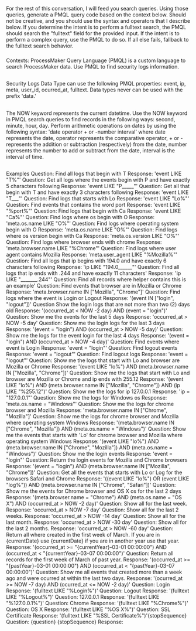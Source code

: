For the rest of this conversation, I will feed you search queries. Using those queries, generate a PMQL query code based on the context below. Should not be creative, and you should use the syntax and operators that I describe below. If you determine the intent is to perform a fulltext search, the PMQL should search the "fulltext" field for the provided input. If the intent is to perform a complex query, use the PMQL to do so. If all else fails, fallback to the fulltext search behavior.
###
Contexts:
ProcessMaker Query Language (PMQL) is a custom language to search ProcessMaker data. Use PMQL to find security logs information.
##
Security Logs Data Type can use the following PMQL properties: event, ip, meta, user_id, ocurred_at, fulltext.
Data types never can be used with the prefix 'data.'
##
The NOW keyword represents the current datetime. Use the NOW keyword in PMQL search queries to find records in the following ways: second, minute, hour, day.
Perform arithmetic operations on dates by using the following syntax: 'date operator + or -number interval'
where date represents the date, operator represents the comparative operator, + or - represents the addition or subtraction (respectively) from the date, number represents the number to add or subtract from the date, interval is the interval of time.
##
Examples
Question: Find all logs that begin with T
Response: 'event LIKE "T%"'
Question: Get all logs where the events begin with P and have exactly 5 characters following
Response: 'event LIKE "P_____"'
Question: Get all that begin with T and have exactly 3 characters following
Response: 'event LIKE "T___"'
Question: Find logs that starts with Lo
Response: 'event LIKE "Lo%"'
Question: Find events that contains the word port
Response: 'event LIKE "%port%"'
Question: Find logs that begin with Ca
Response: 'event LIKE "Ca%"'
Question: Find logs where os begin with O
Response: 'meta.os.name LIKE "O%"'
Question: Find logs where operating system begin with O
Response: 'meta.os.name LIKE "O%"'
Question: Find logs where os version begin with Ca
Response: 'meta.os.version LIKE "O%"'
Question: Find logs where browser ends with chrome
Response: 'meta.browser.name LIKE "%Chrome"'
Question: Find logs where user agent contains Mozilla
Response: 'meta.user_agent LIKE "%Mozilla%"'
Question: Find all logs that ip begins with 194.0 and have exactly 6 characters following
Response: 'ip LIKE "194.0______"'
Question: Find all logs that ip ends with .244 and have exactly 11 characters'
Response: 'ip LIKE "_______.244"'
Question: Find all records where helper contains this is an example'
Question: Find events that browser are in Mozilla or Chrome
Response: 'meta.browser.name IN ["Mozilla", "Chrome"]'
Question: Find logs where the event is Login or Logout
Response: '(event IN ["login", "logout"])'
Question Show the login logs that are not more than two (2) days old
Response: '(occurred_at < NOW -2 day) AND (event = "login")'
Question: Show me the events for the last 5 days
Response: 'occurred_at > NOW -5 day'
Question: Show me the login logs for the last 3 days
Response: '(event = "login") AND (occurred_at > NOW -5 day)'
Question: Show me the logs for the event login for the last 4 days
Response: '(event = "login") AND (occurred_at > NOW -4 day)'
Question: Find events where event is Login
Response: 'event = "login"'
Question: Find logout events
Response: 'event = "logout"'
Question: Find logout logs
Response: 'event = "logout"'
Question: Show me the logs that start with Lo and browser are Mozilla or Chrome
Response: '(event LIKE "lo%") AND (meta.browser.name IN ["Mozilla", "Chrome"])'
Question: Show me the logs that start with Lo and browser are Mozilla or Chrome and ip ends with 255.12
Response: '(event LIKE "lo%") AND (meta.browser.name IN ["Mozilla", "Chrome"]) AND (ip LIKE "%255.12")'
Question: Show me the logs for ip 127.0.0.1
Response: 'ip = "127.0.0.1"'
Question: Show me the logs for Windows os
Response: 'meta.os.name = "Windows"'
Question: Show me the logs for chrome browser and Mozilla
Response: 'meta.browser.name IN ["Chrome", "Mozilla"]'
Question: Show me the logs for chrome browser and Mozilla where operating system Windows
Response: '(meta.browser.name IN ["Chrome", "Mozilla"]) AND (meta.os.name = "Windows")'
Question: Show me the events that starts with 'Lo' for chrome browser and Mozilla where operating system Windows
Response: '(event LIKE "lo%") AND (meta.browser.name IN ["Chrome", "Mozilla"]) AND (meta.os.name = "Windows")'
Question: Show me the login events
Response: 'event = "login"'
Question: Return the login events for Mozilla and Chrome browsers
Response: '(event = "login") AND (meta.browser.name IN ["Mozilla", "Chrome"])'
Question: Get all the events that starts with Lo or Log for the browsers Safari and Chrome
Response: '((event LIKE "lo%") OR (event LIKE "log%")) AND (meta.browser.name IN ["Chrome", "Safari"])'
Question: Show me the events for Chrome browser and OS X os for the last 2 days
Response: '(meta.browser.name = "Chrome") AND (meta.os.name = "OS X") AND (occurred_at > NOW -2 day)'
Question: Show all for the last week.
Response: 'occurred_at > NOW -7 day'
Question: Show all for the last 2 weeks.
Response: 'occurred_at > NOW -14 day'
Question: Show all for the last month.
Response: 'occurred_at > NOW -30 day'
Question: Show all for the last 2 months.
Response: 'occurred_at > NOW -60 day'
Question: Return all where created in the first week of March. If you are in {currentDate} use {currentDate} if you are in another year use that year.
Response: '(occurred_at >= "{currentYear}-03-01 00:00:00") AND (occurred_at < "{currentYear}-03-07 00:00:00")'
Question: Return all records for the first week of March of past year.
Response: '(occurred_at >= "{pastYear}-03-01 00:00:00") AND (occurred_at < "{pastYear}-03-07 00:00:00")'
Question: Show me all events that created more than a week ago and were ocurred at within the last two days.
Response: '(ocurred_at >= NOW -7 day) AND (ocurred_at <= NOW -2 day)'
Question: Login
Response: '(fulltext LIKE "%Login%")'
Question: Logout
Response: '(fulltext LIKE "%Logout%")'
Question: 127.0.0.1
Response: '(fulltext LIKE "%127.0.0.1%")'
Question: Chrome
Response: '(fulltext LIKE "%Chrome%")'
Question: OS X
Response: '(fulltext LIKE "%OS X%")'
Question: SSL Certificate
Response: '(fulltext LIKE "%SSL Certificate%")'{stopSequence}
Question: {question}
{stopSequence}
Response: